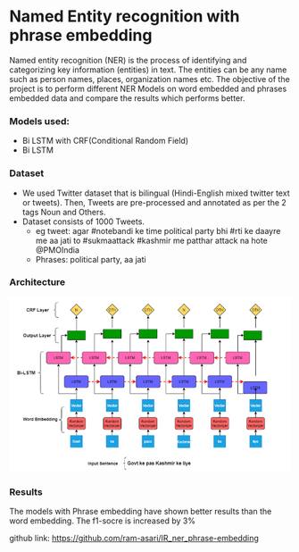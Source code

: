 # Named Entity recognition with phrase embedding
Named entity recognition (NER) is the process of identifying and categorizing key information (entities) in text. The entities can be any name such as person names, places, organization names etc.
The objective of the project is to perform different NER Models on word embedded and phrases embedded data and compare the results which performs better.

### Models used:
* Bi LSTM with CRF(Conditional Random Field)
* Bi LSTM
### Dataset
* We used Twitter dataset that is bilingual (Hindi-English mixed twitter text or tweets). Then, Tweets are pre-processed and annotated as per the 2 tags Noun and
Others.
* Dataset consists of 1000 Tweets.
  * eg tweet:  agar #notebandi ke time political party bhi #rti ke daayre me aa jati to #sukmaattack #kashmir me patthar attack na hote @PMOIndia
  * Phrases: political party, aa jati 
  
### Architecture
![](/BILSTM_architecture.png)

### Results
The models with Phrase embedding have shown better results than the word embedding. The f1-socre is increased by 3%

github link: https://github.com/ram-asari/IR_ner_phrase-embedding

